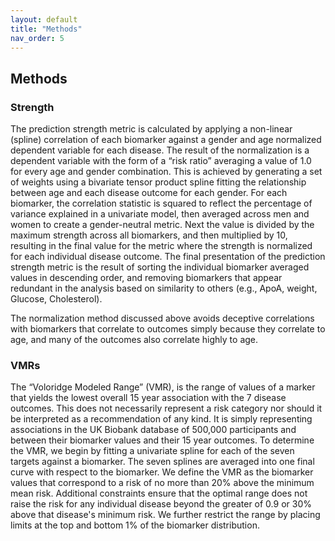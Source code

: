 ```yaml
---
layout: default
title: "Methods"
nav_order: 5
---
```


## Methods

### Strength

The prediction strength metric is calculated by applying a non-linear (spline) correlation of each biomarker against a gender and age normalized dependent variable for each disease. The result of the normalization is a dependent variable with the form of a “risk ratio” averaging a value of 1.0 for every age and gender combination. This is achieved by generating a set of weights using a bivariate tensor product spline fitting the relationship between age and each disease outcome for each gender. For each biomarker, the correlation statistic is squared to reflect the percentage of variance explained in a univariate model, then averaged across men and women to create a gender-neutral metric. Next the value is divided by the maximum strength across all biomarkers, and then multiplied by 10, resulting in the final value for the metric where the strength is normalized for each individual disease outcome. The final presentation of the prediction strength metric is the result of sorting the individual biomarker averaged values in descending order, and removing biomarkers that appear redundant in the analysis based on similarity to others (e.g., ApoA, weight, Glucose, Cholesterol).

The normalization method discussed above avoids deceptive correlations with biomarkers that correlate to outcomes simply because they correlate to age, and many of the outcomes also correlate highly to age.

### VMRs

The “Voloridge Modeled Range” (VMR), is the range of values of a marker that yields the lowest overall 15 year association with the 7 disease outcomes. This does not necessarily represent a risk category nor should it be interpreted as a recommendation of any kind. It is simply representing associations in the UK Biobank database of 500,000 participants and between their biomarker values and their 15 year outcomes. To determine the VMR, we begin by fitting a univariate spline for each of the seven targets against a biomarker. The seven splines are averaged into one final curve with respect to the biomarker. We define the VMR as the biomarker values that correspond to a risk of no more than 20% above the minimum mean risk. Additional constraints ensure that the optimal range does not raise the risk for any individual disease beyond the greater of 0.9 or 30% above that disease's minimum risk. We further restrict the range by placing limits at the top and bottom 1% of the biomarker distribution.


